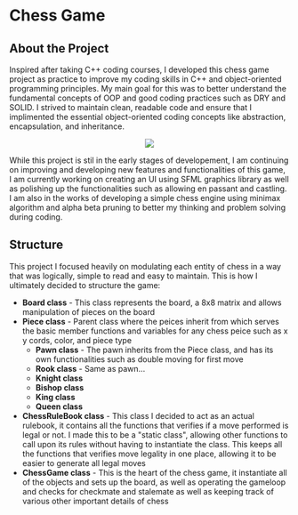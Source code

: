<!-- ABOUT THE PROJECT -->
# Chess Game

## About the Project

Inspired after taking C++ coding courses, I developed this chess game project as practice to improve my coding skills in C++ and object-oriented programming principles. My main goal for this was to better understand the fundamental concepts of OOP and good coding practices such as DRY and SOLID. I strived to maintain clean, readable code and ensure that I implimented the essential object-oriented coding concepts like abstraction, encapsulation, and inheritance.

<div align="center">
	<img src="https://github.com/andydeng428/Chess-Game/assets/156530133/7e28e8bd-22a3-4cfe-ac06-69983b6bc138">
</div>

While this project is stil in the early stages of developement, I am continuing on improving and developing new features and functionalities of this game, I am currently working on creating an UI using SFML graphics library as well as polishing up the functionalities such as allowing en passant and castling. I am also in the works of developing a simple chess engine using minimax algorithm and alpha beta pruning to better my thinking and problem solving during coding.

## Structure

This project I focused heavily on modulating each entity of chess in a way that was logically, simple to read and easy to maintain. This is how I ultimately decided to structure the game:
* **Board class** - This class represents the board, a 8x8 matrix and allows manipulation of pieces on the board 
* **Piece class** - Parent class where the peices inherit from which serves the basic member functions and variables for any chess peice such as x y cords, color, and piece type
  * **Pawn class** - The pawn inherits from the Piece class, and has its own functionalities such as double moving for first move
  * **Rook class** - Same as pawn...
  * **Knight class** 
  * **Bishop class**
  * **King class**
  * **Queen class**
* **ChessRuleBook class** - This class I decided to act as an actual rulebook, it contains all the functions that verifies if a move performed is legal or not. I made this to be a "static class", allowing other functions to call upon its rules without having to instantiate the class. This keeps all the functions that verifies move legality in one place, allowing it to be easier to generate all legal moves
* **ChessGame class** - This is the heart of the chess game, it instantiate all of the objects and sets up the board, as well as operating the gameloop and checks for checkmate and stalemate as well as keeping track of various other important details of chess

